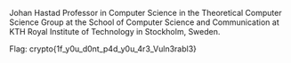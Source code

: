 Johan Hastad
Professor in Computer Science in the Theoretical Computer Science
Group at the School of Computer Science and Communication at KTH Royal Institute of Technology in Stockholm, Sweden.

Flag: crypto{1f_y0u_d0nt_p4d_y0u_4r3_Vuln3rabl3}